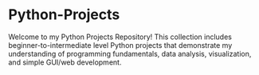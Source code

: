 # Python-Projects
Welcome to my Python Projects Repository! This collection includes beginner-to-intermediate level Python projects that demonstrate my understanding of programming fundamentals, data analysis, visualization, and simple GUI/web development.
